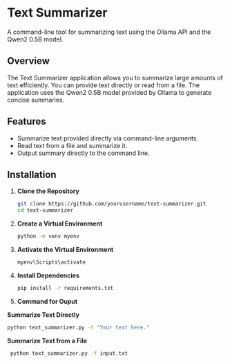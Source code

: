 # Text Summarizer
A command-line tool for summarizing text using the Ollama API and the Qwen2 0.5B model.

## Overview
The Text Summarizer application allows you to summarize large amounts of text efficiently. You can provide text directly or read from a file. The application uses the Qwen2 0.5B model provided by Ollama to generate concise summaries.

## Features
- Summarize text provided directly via command-line arguments.
- Read text from a file and summarize it.
- Output summary directly to the command line.

## Installation
1. **Clone the Repository**
   ```bash
   git clone https://github.com/yourusername/text-summarizer.git
   cd text-summarizer
   
2. **Create a Virtual Environment**
   ```bash
   python -m venv myenv

4. **Activate the Virtual Environment**
   ```bash
   myenv\Scripts\activate

6. **Install Dependencies**
   ```bash
   pip install -r requirements.txt
   
7. **Command for Ouput**
   
**Summarize Text Directly**
   ```bash
   python text_summarizer.py -t "Your text here."
```
**Summarize Text from a File**
 ```bash
  python text_summarizer.py -f input.txt
```


